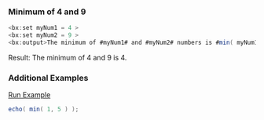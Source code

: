 ### Minimum of 4 and 9




```java
<bx:set myNum1 = 4 > 
<bx:set myNum2 = 9 > 
<bx:output>The minimum of #myNum1# and #myNum2# numbers is #min( myNum1, myNum2 )#.</bx:output>
```

Result: The minimum of 4 and 9 is 4.

### Additional Examples

<a href="https://try.boxlang.io/?code=eJxLTc7I11DIzczTUDDUUTBV0FTQtOYCAEIwBP0%3D" target="_blank">Run Example</a>

```java
echo( min( 1, 5 ) );

```


